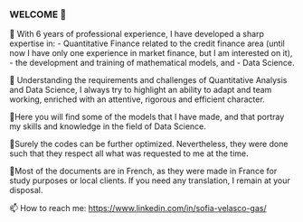 ### WELCOME 👋

🔭 With 6 years of professional experience, I have developed a sharp expertise in:
    - Quantitative Finance related to the credit finance area (until now I have only one experience in market finance, but I am interested on it),
    - the development and training of mathematical models, and
    - Data Science.

🌱 Understanding the requirements and challenges of Quantitative Analysis and Data Science, I always try to highlight an ability to adapt and team working, enriched with an attentive, rigorous and efficient character.


🌱Here you will find some of the models that I have made, and that portray my skills and knowledge in the field of Data Science.

🌱Surely the codes can be further optimized. Nevertheless, they were done such that they respect all what was requested to me at the time.

🌱Most of the documents are in French, as they were made in France for study purposes or local clients. If you need any translation, I remain at your disposal.

📫 How to reach me: https://www.linkedin.com/in/sofia-velasco-gas/

